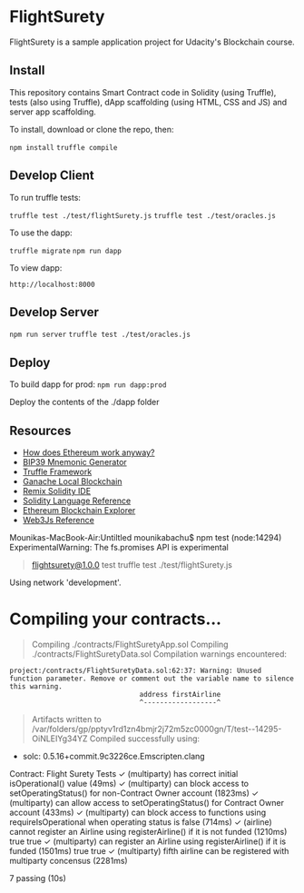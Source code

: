 # FlightSurety

FlightSurety is a sample application project for Udacity's Blockchain course.

## Install

This repository contains Smart Contract code in Solidity (using Truffle), tests (also using Truffle), dApp scaffolding (using HTML, CSS and JS) and server app scaffolding.

To install, download or clone the repo, then:

`npm install`
`truffle compile`

## Develop Client

To run truffle tests:

`truffle test ./test/flightSurety.js`
`truffle test ./test/oracles.js`

To use the dapp:

`truffle migrate`
`npm run dapp`

To view dapp:

`http://localhost:8000`

## Develop Server

`npm run server`
`truffle test ./test/oracles.js`

## Deploy

To build dapp for prod:
`npm run dapp:prod`

Deploy the contents of the ./dapp folder


## Resources

* [How does Ethereum work anyway?](https://medium.com/@preethikasireddy/how-does-ethereum-work-anyway-22d1df506369)
* [BIP39 Mnemonic Generator](https://iancoleman.io/bip39/)
* [Truffle Framework](http://truffleframework.com/)
* [Ganache Local Blockchain](http://truffleframework.com/ganache/)
* [Remix Solidity IDE](https://remix.ethereum.org/)
* [Solidity Language Reference](http://solidity.readthedocs.io/en/v0.4.24/)
* [Ethereum Blockchain Explorer](https://etherscan.io/)
* [Web3Js Reference](https://github.com/ethereum/wiki/wiki/JavaScript-API)


Mounikas-MacBook-Air:Untiltled mounikabachu$ npm test
(node:14294) ExperimentalWarning: The fs.promises API is experimental

> flightsurety@1.0.0 test
> truffle test ./test/flightSurety.js

Using network 'development'.


Compiling your contracts...
===========================
> Compiling ./contracts/FlightSuretyApp.sol
> Compiling ./contracts/FlightSuretyData.sol
> Compilation warnings encountered:

    project:/contracts/FlightSuretyData.sol:62:37: Warning: Unused function parameter. Remove or comment out the variable name to silence this warning.
                                    address firstAirline
                                    ^------------------^

> Artifacts written to /var/folders/gp/pptyv1rd1zn4bmjr2j72m5zc0000gn/T/test--14295-OiNLEIYg34YZ
> Compiled successfully using:
   - solc: 0.5.16+commit.9c3226ce.Emscripten.clang



  Contract: Flight Surety Tests
    ✓ (multiparty) has correct initial isOperational() value (49ms)
    ✓ (multiparty) can block access to setOperatingStatus() for non-Contract Owner account (1823ms)
    ✓ (multiparty) can allow access to setOperatingStatus() for Contract Owner account (433ms)
    ✓ (multiparty) can block access to functions using requireIsOperational when operating status is false (714ms)
    ✓ (airline) cannot register an Airline using registerAirline() if it is not funded (1210ms)
true
true
    ✓ (multiparty) can register an Airline using registerAirline() if it is funded (1501ms)
true
true
    ✓ (multiparty) fifth airline can be registered with multiparty concensus (2281ms)


  7 passing (10s)